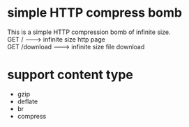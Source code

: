 # simple HTTP compress bomb
This is a simple HTTP compression bomb of infinite size.    
GET /           ---> infinite size http page    
GET /download   ---> infinite size file download    
# support content type
- gzip
- deflate
- br
- compress
